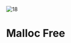  ![18](https://github.com/manningstinson/holbertonschool-low_level_programming/assets/104523090/e822fbe5-07e2-4fd9-b573-3c1cc9c58f32)
 # Malloc Free
